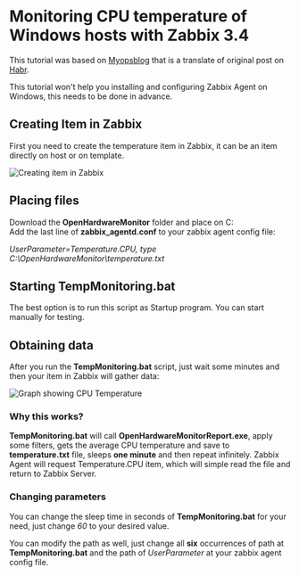 # Monitoring CPU temperature of Windows hosts with Zabbix 3.4

This tutorial was based on [Myopsblog](https://myopsblog.wordpress.com/2016/06/06/cpu-temperature-monitoring-with-zabbix/) that is a translate of original post on [Habr](https://habr.com/post/228095/).

This tutorial won't help you installing and configuring Zabbix Agent on Windows, this needs to be done in advance.

## Creating Item in Zabbix

First you need to create the temperature item in Zabbix, it can be an item directly on host or on template.

![Creating item in Zabbix](https://i.imgur.com/RUL3NlR.png)

## Placing files

Download the **OpenHardwareMonitor** folder and place on C:\
Add the last line of **zabbix_agentd.conf** to your zabbix agent config file:

_UserParameter=Temperature.CPU, type C:\OpenHardwareMonitor\temperature.txt_

## Starting TempMonitoring.bat

The best option is to run this script as Startup program.
You can start manually for testing.

## Obtaining data

After you run the **TempMonitoring.bat** script, just wait some minutes and then your item in Zabbix will gather data:

![Graph showing CPU Temperature](https://i.imgur.com/sOrC94s.png)

### Why this works?

**TempMonitoring.bat** will call **OpenHardwareMonitorReport.exe**, apply some filters, gets the average CPU temperature and save to **temperature.txt** file, sleeps **one minute** and then repeat infinitely. Zabbix Agent will request Temperature.CPU item, which will simple read the file and return to Zabbix Server.

### Changing parameters

You can change the sleep time in seconds of **TempMonitoring.bat** for your need, just change _60_ to your desired value.

You can modify the path as well, just change all **six** occurrences of path at **TempMonitoring.bat** and the path of _UserParameter_ at your zabbix agent config file.
